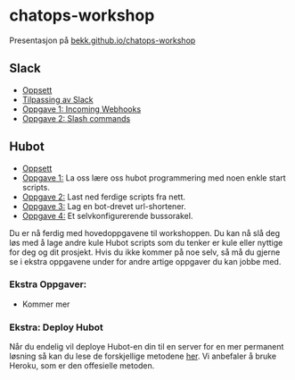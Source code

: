 # chatops-workshop

Presentasjon på [bekk.github.io/chatops-workshop](https://bekk.github.io/chatops-workshop/#/)

## Slack
- [Oppsett](https://github.com/bekk/chatops-workshop/blob/master/slack-setup.md)
- [Tilpassing av Slack](https://github.com/bekk/chatops-workshop/blob/master/slack-customize.md)
- [Oppgave 1: Incoming Webhooks](https://github.com/bekk/chatops-workshop/blob/master/slack-incoming-webhooks.md)
- [Oppgave 2: Slash commands](https://github.com/bekk/chatops-workshop/blob/master/slack-slash-commands.md)

## Hubot
  - [Oppsett](https://github.com/bekk/chatops-workshop/blob/master/hubot-setup.md)
  - [Oppgave 1:](https://github.com/bekk/chatops-workshop/blob/master/hubot-oppgave1.md) La oss lære oss hubot programmering med noen enkle start scripts.
  - [Oppgave 2:](https://github.com/bekk/chatops-workshop/blob/master/hubot-oppgave1b.md) Last ned ferdige scripts fra nett.
  - [Oppgave 3:](https://github.com/bekk/chatops-workshop/blob/master/hubot-oppgave2.md) Lag en bot-drevet url-shortener.
  - [Oppgave 4:](https://github.com/bekk/chatops-workshop/blob/master/hubot-oppgave3.md) Et selvkonfigurerende bussorakel.

Du er nå ferdig med hovedoppgavene til workshoppen. Du kan nå slå deg løs med å lage andre kule Hubot scripts som du tenker er kule eller nyttige for deg og dit prosjekt. Hvis du ikke kommer på noe selv, så må du gjerne se i ekstra oppgavene under for andre artige oppgaver du kan jobbe med.

### Ekstra Oppgaver:
  - Kommer mer 

### Ekstra: Deploy Hubot
Når du endelig vil deploye Hubot-en din til en server for en mer permanent løsning så kan du lese de forskjellige metodene [her](https://hubot.github.com/docs/#deploying). Vi anbefaler å bruke Heroku, som er den offesielle metoden.
